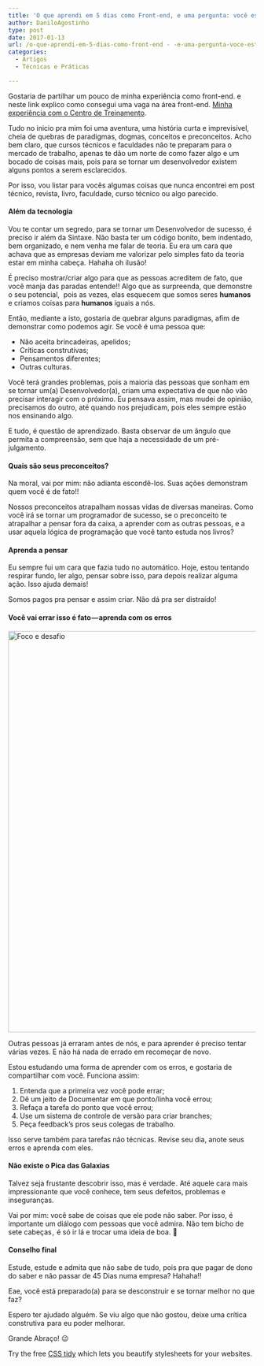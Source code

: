 ```yaml
---
title: 'O que aprendi em 5 dias como Front-end, e uma pergunta: você esta preparado para se tornar um desenvolvedor?'
author: DaniloAgostinho
type: post
date: 2017-01-13
url: /o-que-aprendi-em-5-dias-como-front-end - -e-uma-pergunta-voce-esta-preparado-para-se-tornar-um-desenvolvedor/
categories:
  - Artigos
  - Técnicas e Práticas

---
```

Gostaria de partilhar um pouco de minha experiência como front-end. e neste link explico como consegui uma vaga na área front-end. [Minha experiência com o Centro de Treinamento][1].

Tudo no inicio pra mim foi uma aventura, uma história curta e imprevisível, cheia de quebras de paradigmas, dogmas, conceitos e preconceitos. Acho bem claro, que cursos técnicos e faculdades não te preparam para o mercado de trabalho, apenas te dão um norte de como fazer algo e um bocado de coisas mais, pois para se tornar um desenvolvedor existem alguns pontos a serem esclarecidos.

Por isso, vou listar para vocês algumas coisas que nunca encontrei em post técnico, revista, livro, faculdade, curso técnico ou algo parecido.

#### Além da tecnologia

Vou te contar um segredo, para se tornar um Desenvolvedor de sucesso, é preciso ir além da Sintaxe. Não basta ter um código bonito, bem indentado, bem organizado, e nem venha me falar de teoria. Eu era um cara que achava que as empresas deviam me valorizar pelo simples fato da teoria estar em minha cabeça.  Hahaha oh ilusão!

É preciso mostrar/criar algo para que as pessoas acreditem de fato, que você manja das paradas entende!! Algo que as surpreenda, que demonstre o seu potencial,  pois as vezes, elas esquecem que somos seres **humanos** e criamos coisas para **humanos** iguais a nós.

Então, mediante a isto, gostaria de quebrar alguns paradigmas, afim de demonstrar como podemos agir. Se você é uma pessoa que:

  * Não aceita brincadeiras, apelidos;
  * Críticas construtivas;
  * Pensamentos diferentes;
  * Outras culturas.

Você terá grandes problemas, pois a maioria das pessoas que sonham em se tornar um(a) Desenvolvedor(a), criam uma expectativa de que não vão precisar interagir com o próximo. Eu pensava assim, mas mudei de opinião, precisamos do outro, até quando nos prejudicam, pois eles sempre estão nos ensinando algo.

E tudo, é questão de aprendizado. Basta observar de um ângulo que permita a compreensão, sem que haja a necessidade de um pré-julgamento.

#### **Quais são seus preconceitos?**

Na moral, vai por mim: não adianta escondê-los. Suas ações demonstram quem você é de fato!!

Nossos preconceitos atrapalham nossas vidas de diversas maneiras. Como você irá se tornar um programador de sucesso, se o preconceito te atrapalhar a pensar fora da caixa, a aprender com as outras pessoas, e a usar aquela lógica de programação que você tanto estuda nos livros?

#### **Aprenda a pensar**

Eu sempre fui um cara que fazia tudo no automático. Hoje, estou tentando respirar fundo, ler algo, pensar sobre isso, para depois realizar alguma ação. Isso ajuda demais!

Somos pagos pra pensar e assim criar. Não dá pra ser distraído!

#### **Você vai errar isso é fato — aprenda com os erros**

<img src="uploads/2016/12/1-k2jCuITW_bheQVa-tMDYtQ.jpeg" alt="Foco e desafio" width="700" height="815" />

Outras pessoas já erraram antes de nós, e para aprender é preciso tentar várias vezes. E não há nada de errado em recomeçar de novo.

Estou estudando uma forma de aprender com os erros, e gostaria de compartilhar com você. Funciona assim:

  1. Entenda que a primeira vez você pode errar;
  2. Dê um jeito de Documentar em que ponto/linha você errou;
  3. Refaça a tarefa do ponto que você errou;
  4. Use um sistema de controle de versão para criar branches;
  5. Peça feedback’s pros seus colegas de trabalho.

Isso serve também para tarefas não técnicas. Revise seu dia, anote seus erros e aprenda com eles.

#### **Não existe o Pica das Galaxias**

Talvez seja frustante descobrir isso, mas é verdade . Até aquele cara mais impressionante que você conhece, tem seus defeitos, problemas e inseguranças.

Vai por mim: você sabe de coisas que ele pode não saber. Por isso, é importante um diálogo com pessoas que você admira. Não tem bicho de sete cabeças ,  é só ir lá e trocar uma ideia de boa. 🙂

#### **Conselho final**

Estude, estude e admita que não sabe de tudo, pois pra que pagar de dono do saber e não passar de 45 Dias numa empresa? Hahaha!!

Eae, você está preparado(a) para se desconstruir e se tornar melhor no que faz?

Espero ter ajudado alguém. Se viu algo que não gostou, deixe uma crítica construtiva  para eu poder melhorar.

Grande Abraço! 😉

Try the free <a href="https://html-cleaner.com/css/" rel="nofollow">CSS tidy</a> which lets you beautify stylesheets for your websites.

 [1]: https://medium.com/trainingcenter/minha-experi%C3%AAncia-com-o-ct-centro-de-treinamento-ce08e58d247f#.j932om52k